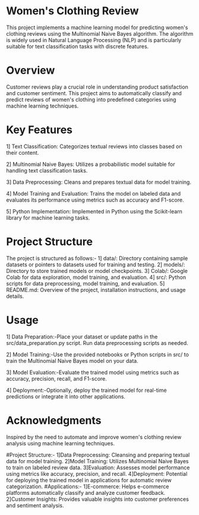 # Women's Clothing Review
This project implements a machine learning model for predicting women's clothing reviews using the Multinomial Naive Bayes algorithm. The algorithm is widely used in Natural Language Processing (NLP) and is particularly suitable for text classification tasks with discrete features.
# Overview
Customer reviews play a crucial role in understanding product satisfaction and customer sentiment. This project aims to automatically classify and predict reviews of women's clothing into predefined categories using machine learning techniques.
# Key Features
1] Text Classification: Categorizes textual reviews into classes based on their content.

2] Multinomial Naive Bayes: Utilizes a probabilistic model suitable for handling text classification tasks.

3] Data Preprocessing: Cleans and prepares textual data for model training.

4] Model Training and Evaluation: Trains the model on labeled data and evaluates its performance using metrics such as accuracy and F1-score.

5] Python Implementation: Implemented in Python using the Scikit-learn library for machine learning tasks.
# Project Structure

The project is structured as follows:-
1] data/: Directory containing sample datasets or pointers to datasets used for training and testing.
2] models/: Directory to store trained models or model checkpoints.
3] Colab/: Google Colab for data exploration, model training, and evaluation.
4] src/: Python scripts for data preprocessing, model training, and evaluation.
5] README.md: Overview of the project, installation instructions, and usage details.
# Usage
1] Data Preparation:-Place your dataset or update paths in the src/data_preparation.py script.
   Run data preprocessing scripts as needed.

2] Model Training:-Use the provided notebooks or Python scripts in src/ to train the Multinomial Naive Bayes model on your data.

3] Model Evaluation:-Evaluate the trained model using metrics such as accuracy, precision, recall, and F1-score.

4] Deployment:-Optionally, deploy the trained model for real-time predictions or integrate it into other applications.
# Acknowledgments
Inspired by the need to automate and improve women's clothing review analysis using machine learning techniques.





#Project Structure:-
1]Data Preprocessing: Cleansing and preparing textual data for model training.
2]Model Training: Utilizes Multinomial Naive Bayes to train on labeled review data.
3]Evaluation: Assesses model performance using metrics like accuracy, precision, and recall.
4]Deployment: Potential for deploying the trained model in applications for automatic review categorization.
#Applications:-
1]E-commerce: Helps e-commerce platforms automatically classify and analyze customer feedback.
2]Customer Insights: Provides valuable insights into customer preferences and sentiment analysis.
